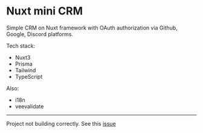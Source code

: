 # Nuxt mini CRM

Simple CRM on Nuxt framework with OAuth authorization via Github, Google, Discord platforms.

Tech stack:
- Nuxt3
- Prisma
- Tailwind
- TypeScript

Also:
- i18n
- veevalidate

---

Project not building correctly.
See this [issue](https://github.com/nuxt/nuxt/issues/24690)